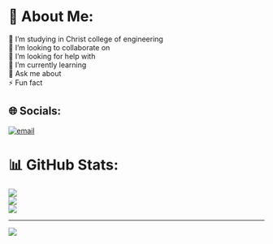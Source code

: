 # 💫 About Me:
🔭 I’m studying in Christ college of engineering<br>👯 I’m looking to collaborate on<br>🤝 I’m looking for help with<br>🌱 I’m currently learning<br>💬 Ask me about<br>⚡ Fun fact


## 🌐 Socials:
[![email](https://img.shields.io/badge/Email-D14836?logo=gmail&logoColor=white)](mailto:aadhilalishanas@gmail.com) 
# 📊 GitHub Stats:
![](https://github-readme-stats.vercel.app/api?username=aadhilaliofficial&theme=dark&hide_border=false&include_all_commits=false&count_private=false)<br/>
![](https://nirzak-streak-stats.vercel.app/?user=aadhilaliofficial&theme=dark&hide_border=false)<br/>
![](https://github-readme-stats.vercel.app/api/top-langs/?username=aadhilaliofficial&theme=dark&hide_border=false&include_all_commits=false&count_private=false&layout=compact)

---
[![](https://visitcount.itsvg.in/api?id=aadhilaliofficial&icon=0&color=0)](https://visitcount.itsvg.in)

<!-- Proudly created with GPRM ( https://gprm.itsvg.in ) -->
